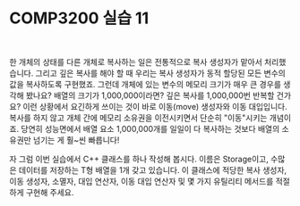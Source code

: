 # COMP3200 실습 11

<br>

한 개체의 상태를 다른 개체로 복사하는 일은 전통적으로 복사 생성자가 맡아서 처리했습니다. 그리고 깊은 복사를 해야 할 때 우리는 복사 생성자가 동적 할당된 모든 변수의 값을 복사하도록 구현했죠. 그런데 개체에 있는 변수의 메모리 크기가 매우 큰 경우를 생각해 봤나요? 배열의 크기가 1,000,000이라면? 깊은 복사를 1,000,000번 반복할 건가요? 이런 상황에서 요긴하게 쓰이는 것이 바로 이동(move) 생성자와 이동 대입입니다. 복사를 하지 않고 개체 간에 메모리 소유권을 이전시키면서 단순히 "이동"시키는 개념이죠. 당연히 성능면에서 배열 요소 1,000,000개를 일일이 다 복사하는 것보다 배열의 소유권만 넘기는 게 훨~씬 빠릅니다!

자 그럼 이번 실습에서 C++ 클래스를 하나 작성해 봅시다. 이름은 Storage이고, 수많은 데이터를 저장하는 T형 배열을 1개 갖고 있습니다. 이 클래스에 적당한 복사 생성자, 이동 생성자, 소멸자, 대입 연산자, 이동 대입 연산자 및 몇 가지 유틸리티 메서드를 적절하게 구현해 주세요.
